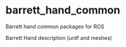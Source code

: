 # barrett_hand_common
Barrett hand common packages for ROS

Barrett Hand description (urdf and meshes)
